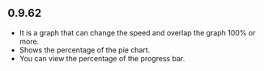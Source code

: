 ## 0.9.62

* It is a graph that can change the speed and overlap the graph 100% or more.
* Shows the percentage of the pie chart.
* You can view the percentage of the progress bar.

